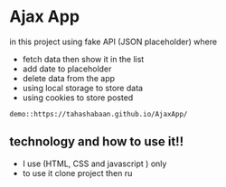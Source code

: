 # Ajax App
  in this project using fake API (JSON placeholder) where 
   - fetch data then show it in the list
   - add date to placeholder
   - delete data from the app
   - using local storage to store data
   - using cookies to store posted
     
    demo::https://tahashabaan.github.io/AjaxApp/

## technology and how to use it!!
  - I use (HTML, CSS and javascript ) only
  - to use it clone project then ru
